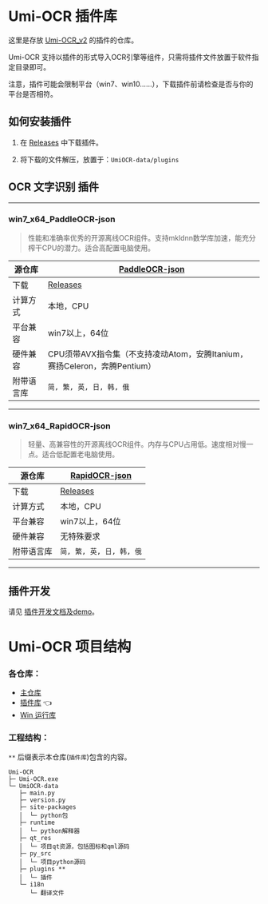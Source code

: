 # Umi-OCR 插件库

这里是存放 [Umi-OCR_v2](https://github.com/hiroi-sora/Umi-OCR_v2) 的插件的仓库。

Umi-OCR 支持以插件的形式导入OCR引擎等组件，只需将插件文件放置于软件指定目录即可。

注意，插件可能会限制平台（win7、win10……），下载插件前请检查是否与你的平台是否相符。

## 如何安装插件

1. 在 [Releases](https://github.com/hiroi-sora/Umi-OCR_plugins/releases) 中下载插件。

2. 将下载的文件解压，放置于：`UmiOCR-data/plugins`

## OCR 文字识别 插件

---

### win7_x64_PaddleOCR-json

> 性能和准确率优秀的开源离线OCR组件。支持mkldnn数学库加速，能充分榨干CPU的潜力。适合高配置电脑使用。

| 源仓库     | [PaddleOCR-json](https://github.com/hiroi-sora/PaddleOCR-json)            |
| ---------- | ------------------------------------------------------------------------- |
| 下载       | [Releases](https://github.com/hiroi-sora/Umi-OCR_plugins/releases)        |
| 计算方式   | 本地，CPU                                                                 |
| 平台兼容   | win7以上，64位                                                            |
| 硬件兼容   | CPU须带AVX指令集（不支持凌动Atom，安腾Itanium，赛扬Celeron，奔腾Pentium） |
| 附带语言库 | `简, 繁, 英, 日, 韩, 俄`                                                  |

---

### win7_x64_RapidOCR-json

> 轻量、高兼容性的开源离线OCR组件。内存与CPU占用低。速度相对慢一点。适合低配置老电脑使用。

| 源仓库     | [RapidOCR-json](https://github.com/hiroi-sora/RapidOCR-json)       |
| ---------- | ------------------------------------------------------------------ |
| 下载       | [Releases](https://github.com/hiroi-sora/Umi-OCR_plugins/releases) |
| 计算方式   | 本地，CPU                                                          |
| 平台兼容   | win7以上，64位                                                     |
| 硬件兼容   | 无特殊要求                                                         |
| 附带语言库 | `简, 繁, 英, 日, 韩, 俄`                                           |

---

## 插件开发

请见 [插件开发文档及demo](demo_AbaOCR)。

# Umi-OCR 项目结构

### 各仓库：

- [主仓库](https://github.com/hiroi-sora/Umi-OCR_v2)
- [插件库](https://github.com/hiroi-sora/Umi-OCR_plugins) 👈
- [Win 运行库](https://github.com/hiroi-sora/Umi-OCR_runtime_windows)

### 工程结构：

`**` 后缀表示本仓库(`插件库`)包含的内容。

```
Umi-OCR
├─ Umi-OCR.exe
└─ UmiOCR-data
   ├─ main.py
   ├─ version.py
   ├─ site-packages
   │  └─ python包
   ├─ runtime
   │  └─ python解释器
   ├─ qt_res
   │  └─ 项目qt资源，包括图标和qml源码
   ├─ py_src
   │  └─ 项目python源码
   ├─ plugins **
   │  └─ 插件
   └─ i18n
      └─ 翻译文件
```